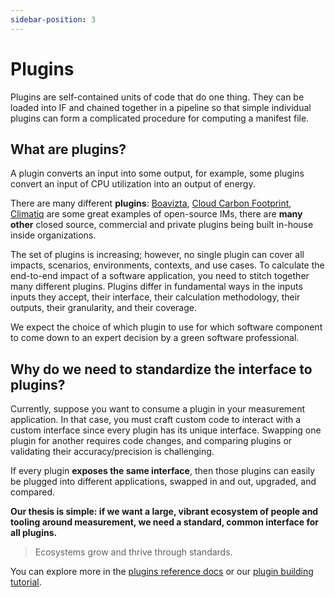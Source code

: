 ```yaml
---
sidebar-position: 3
---
```

# Plugins

Plugins are self-contained units of code that do one thing. They can be loaded into IF and chained together in a pipeline so that simple individual plugins can form a complicated procedure for computing a manifest file.

## What are plugins?

A plugin converts an input into some output, for example, some plugins convert an input of CPU utilization into an output of energy.

There are many different **plugins**: [Boavizta](https://dataviz.boavizta.org/), [Cloud Carbon Footprint](https://github.com/cloud-carbon-footprint/ccf-coefficients), [Climatiq](https://www.climatiq.io/data) are some great examples of open-source IMs, there are **many other** closed source, commercial and private plugins being built in-house inside organizations.

The set of plugins is increasing; however, no single plugin can cover all impacts, scenarios, environments, contexts, and use cases. To calculate the end-to-end impact of a software application, you need to stitch together many different plugins. Plugins differ in fundamental ways in the inputs inputs they accept, their interface, their calculation methodology, their outputs, their granularity, and their coverage. 
	
We expect the choice of which plugin to use for which software component to come down to an expert decision by a green software professional.

## Why do we need to standardize the interface to plugins?

Currently, suppose you want to consume a plugin in your measurement application. In that case, you must craft custom code to interact with a custom interface since every plugin has its unique interface. Swapping one plugin for another requires code changes, and comparing plugins or validating their accuracy/precision is challenging. 

If every plugin **exposes the same interface**, then those plugins can easily be plugged into different applications, swapped in and out, upgraded, and compared. 

**Our thesis is simple: if we want a large, vibrant ecosystem of people and tooling around measurement, we need a standard, common interface for all plugins.**

> Ecosystems grow and thrive through standards.

You can explore more in the [plugins reference docs](../reference/plugins.md) or our [plugin building tutorial](../developers/how-to-build-plugins.md).
